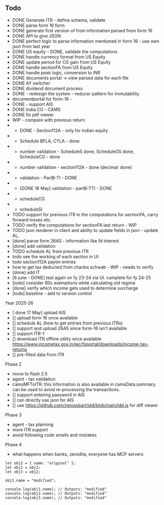## Todo

- DONE Generate ITR - define schema, validate
- DONE parse form 16 form
- DONE generate first version of from information parsed from form 16
- DONE API to give JSON
- DONE perfect logic to parse information mentioned in form 16 - use own json from last year
- DONE US equity - DONE, validate the computations
- DONE handle currency format from US Equity
- DONE update period for CG gain from US Equity
- DONE handle sectionFA from US Equity
- DONE handle peak logic, conversion to INR 
- DONE documents portal -> view parsed data for each file
- DONE AY switcher
- DONE dividend document process
- DONE - redesign the system - reducer pattern for immutability
- documentportal for form-16 - 
- DONE - support AIS
- DONE India CG - CAMS
- DONE fix pdf viewer
- WIP - compare with previous return
- - DONE - Section112A - only for indian equity
- - Schedule BFLA, CYLA - done
- - number validation - ScheduleS done, ScheduleOS done, ScheduleCG - done
- - number validation - section112A - done (decimal: done)
- -  validation - PartB-TI - DONE
- - [DONE 18 May] validation - partB-TTI - DONE
- - scheduleCG
- - scheduleSI
- TODO support for previous ITR in the computations for sectionFA, carry forward losses etc.
- TODO verify the computations for sectionFA last return - WIP
- TODO json renderer in client and ability to update fields in json - update AL,
- [done] parse form 26AS - information like fd interest
- [done] add validation
- TODO schedule AL from previous ITR
- todo see the working of each section in UI
- todo section112A paytm entries
- how to get tax deducted from charles schwab - WIP - needs to verify
- [done] add IT
- [6 june - DONE] test again on fy 23-24 via UI. complete for fy 24-25
- [todo] consider 80c exemptions while calculating old regime
- [done] verify which income gets used to determine surcharge 
- [todo] baseline - add to version control

Year 2025-26
- [ done 17 May] upload AIS
- [] upload form 16 once available
- [] schedule AL (how to get entries from previous ITRs)
- [] support and upload 26AS since form-16 isn't available
- [] support ITR-1
- [] download ITR offline utility once available https://www.incometax.gov.in/iec/foportal/downloads/income-tax-returns 
- [] pre-filled data from ITR

Phase 2
- move to flash 2.5
- agent - tax validation
- camsMFToITR: this information is also available in camsData.summary. can be used to avoid re-processing the transactions.
- [] support entering password in AIS
- [] can directly use json for AIS
- [] use https://github.com/zgrossbart/jdd/blob/main/jdd.js for diff viewer

Phase 3
- agent - tax planning
- more ITR support
- avoid following code smells and mistakes

Phase 4
- what happens when banks, zerodha, everyone has MCP servers

```
let obj2 = { name: "original" };
let obj1 = obj2;
let obj3 = obj2;

obj3.name = "modified";

console.log(obj1.name); // Outputs: "modified"
console.log(obj2.name); // Outputs: "modified"
console.log(obj3.name); // Outputs: "modified"
```


